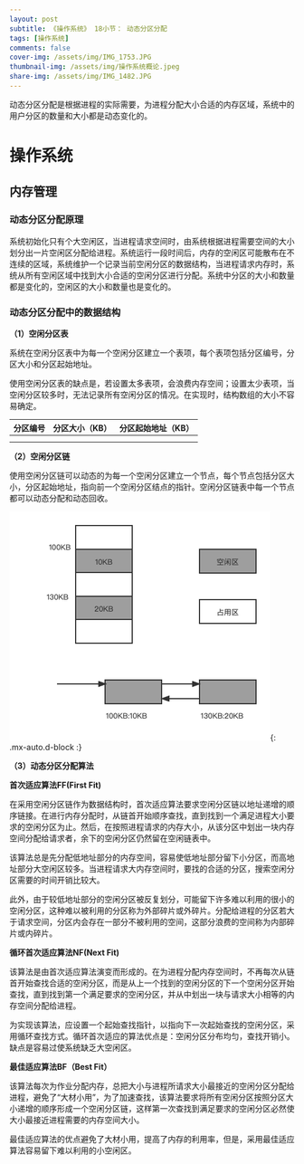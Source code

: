 ```yaml
---
layout: post
subtitle: 《操作系统》 18小节： 动态分区分配
tags: [操作系统]
comments: false
cover-img: /assets/img/IMG_1753.JPG
thumbnail-img: /assets/img/操作系统概论.jpeg
share-img: /assets/img/IMG_1482.JPG
---
```


动态分区分配是根据进程的实际需要，为进程分配大小合适的内存区域，系统中的用户分区的数量和大小都是动态变化的。

# 操作系统

##  内存管理

### 动态分区分配原理

系统初始化只有个大空闲区，当进程请求空间时，由系统根据进程需要空间的大小划分出一片空闲区分配给进程。系统运行一段时间后，内存的空闲区可能散布在不连续的区域，系统维护一个记录当前空闲分区的数据结构，当进程请求内存时，系统从所有空闲区域中找到大小合适的空闲分区进行分配。系统中分区的大小和数量都是变化的，空闲区的大小和数量也是变化的。

### 动态分区分配中的数据结构

**（1）空闲分区表**

系统在空闲分区表中为每一个空闲分区建立一个表项，每个表项包括分区编号，分区大小和分区起始地址。

使用空闲分区表的缺点是，若设置太多表项，会浪费内存空间；设置太少表项，当空闲分区较多时，无法记录所有空闲分区的情况。在实现时，结构数组的大小不容易确定。

| 分区编号 | 分区大小（KB） | 分区起始地址（KB） |
|:----:|:--------:|:----------:|
|      |          |            |
|      |          |            |

**（2）空闲分区链** 

使用空闲分区链可以动态的为每一个空闲分区建立一个节点，每个节点包括分区大小，分区起始地址，指向前一个空闲分区结点的指针。空闲分区链表中每一个节点都可以动态分配和动态回收。

![操作系统-内存管理-空闲分区链.png](../assets/img/操作系统-内存管理-空闲分区链.png){: .mx-auto.d-block :}

**（3）动态分区分配算法**

**首次适应算法FF(First Fit)**

在采用空闲分区链作为数据结构时，首次适应算法要求空闲分区链以地址递增的顺序链接。在进行内存分配时，从链首开始顺序查找，直到找到一个满足进程大小要求的空闲分区为止。然后，在按照进程请求的内存大小，从该分区中划出一块内存空间分配给请求者，余下的空闲分区仍然留在空闲链表中。

该算法总是先分配低地址部分的内存空间，容易使低地址部分留下小分区，而高地址部分大空闲区较多。当进程请求大内存空间时，要找的合适的分区，搜索空闲分区需要的时间开销比较大。

此外，由于较低地址部分的空闲分区被反复划分，可能留下许多难以利用的很小的空闲分区，这种难以被利用的分区称为外部碎片或外碎片。分配给进程的分区若大于请求空间，分区内会存在一部分不被利用的空间，这部分浪费的空间称为内部碎片或内碎片。


**循环首次适应算法NF(Next Fit)**

该算法是由首次适应算法演变而形成的。在为进程分配内存空间时，不再每次从链首开始查找合适的空闲分区，而是从上一个找到的空闲分区的下一个空闲分区开始查找，直到找到第一个满足要求的空闲分区，并从中划出一块与请求大小相等的内存空间分配给进程。

为实现该算法，应设置一个起始查找指针，以指向下一次起始查找的空闲分区，采用循环查找方式。循环首次适应的算法优点是：空闲分区分布均匀，查找开销小。缺点是容易过使系统缺乏大空闲区。

**最佳适应算法BF（Best Fit）**

该算法每次为作业分配内存，总把大小与进程所请求大小最接近的空闲分区分配给进程，避免了“大材小用”，为了加速查找，该算法要求将所有空闲分区按照分区大小递增的顺序形成一个空闲分区链，这样第一次查找到满足要求的空闲分区必然使大小最接近进程需要的内存空间大小。

最佳适应算法的优点避免了大材小用，提高了内存的利用率，但是，采用最佳适应算法容易留下难以利用的小空闲区。


